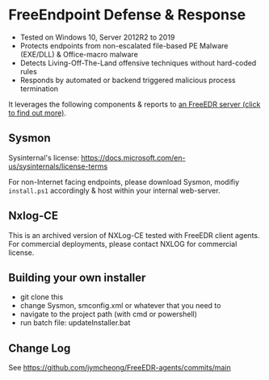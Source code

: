 # FreeEndpoint Defense & Response

* Tested on Windows 10, Server 2012R2 to 2019
* Protects endpoints from non-escalated file-based PE Malware (EXE/DLL) & Office-macro malware
* Detects Living-Off-The-Land offensive techniques without hard-coded rules
* Responds by automated or backend triggered malicious process termination 

It leverages the following components & reports to [an FreeEDR server (click to find out more)](https://github.com/freeEDR/FreeEDR).

## Sysmon
Sysinternal's license: https://docs.microsoft.com/en-us/sysinternals/license-terms

For non-Internet facing endpoints, please download Sysmon, modifiy `install.ps1` accordingly & host within your internal web-server.

## Nxlog-CE 
This is an archived version of NXLog-CE tested with FreeEDR client agents. For commercial deployments, please contact NXLOG for commercial license. 

## Building your own installer
- git clone this
- change Sysmon, smconfig.xml or whatever that you need to
- navigate to the project path (with cmd or powershell)
- run batch file: updateInstaller.bat

## Change Log
See https://github.com/jymcheong/FreeEDR-agents/commits/main
